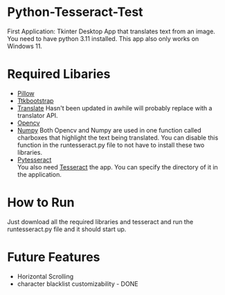 # Python-Tesseract-Test
First Application: Tkinter Desktop App that translates text from an image. You need to have python 3.11 installed. This app also only works on Windows 11.
# Required Libaries
- [Pillow](https://pypi.org/project/pillow/)
- [Ttkbootstrap](https://pypi.org/project/ttkbootstrap/)
- [Translate](https://pypi.org/project/translate/) Hasn't been updated in awhile will probably replace with a translator API.
- [Opencv](https://pypi.org/project/opencv-python/)
- [Numpy](https://pypi.org/project/numpy/) Both Opencv and Numpy are used in one function called charboxes that highlight the text being translated. You can disable this function in the runtesseract.py file to not have to install these two libraries.
- [Pytesseract](https://pypi.org/project/pytesseract/)\
You also need [Tesseract](https://tesseract-ocr.github.io/tessdoc/Installation.html) the app. You can specify the directory of it in the application.
# How to Run
Just download all the required libraries and tesseract and run the runtesseract.py file and it should start up. 
# Future Features 
- Horizontal Scrolling
- character blacklist customizability - DONE
